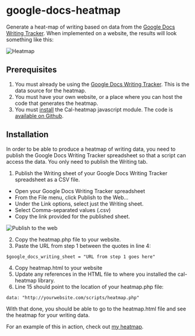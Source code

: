 # google-docs-heatmap

Generate a heat-map of writing based on data from the [Google Docs Writing Tracker](https://github.com/jamietr1/google-docs-writing-tracker). When implemented on a website, the results will look something like this:

![Heatmap](https://github.com/jamietr1/google-docs-heatmap/blob/master/images/heatmap.png)

## Prerequisites

1. You must already be using the [Google Docs Writing Tracker](https://github.com/jamietr1/google-docs-writing-tracker). This is the data source for the heatmap.
2. You must have your own website, or a place where you can host the code that generates the heatmap.
3. You must [install](http://cal-heatmap.com/#installation) the Cal-heatmap javascript module. The code is [available on Github](https://github.com/wa0x6e/cal-heatmap).

## Installation

In order to be able to produce a heatmap of writing data, you need to publish the Google Docs Writing Tracker spreadsheet so that a script can access the data. You only need to publish the Writing tab.

1. Publish the Writing sheet of your Google Docs Writing Tracker spreadsheet as a CSV file.
  * Open your Google Docs Writing Tracker spreadsheet
  * From the File menu, click Publish to the Web...
  * Under the Link options, select just the Writing sheet.
  * Select Comma-separated values (.csv)
  * Copy the link provided for the published sheet.

  ![Publish to the web](https://github.com/jamietr1/google-docs-heatmap/blob/master/images/Publish.png)

2. Copy the heatmap.php file to your website.
3. Paste the URL from step 1 between the quotes in line 4:

  `$google_docs_writing_sheet = "URL from step 1 goes here"`

4. Copy heatmap.html to your website
5. Update any references in the HTML file to where you installed the cal-heatmap library.
6. Line 15 should point to the location of your heatmap.php file:

  `data: "http://yourwebsite.com/scripts/heatmap.php"`

With that done, you should be able to go to the heatmap.html file and see the heatmap for your writing data.

For an example of this in action, check out [my heatmap](http://open.jamierubin.net/v8/heatmap.html).
